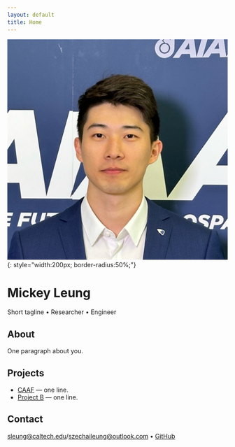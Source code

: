 ```yaml
---
layout: default
title: Home
---
```


![Profile picture](/Pictures/Profile_pic_AIAA.jpg){: style="width:200px; border-radius:50%;"}

# Mickey Leung
Short tagline • Researcher • Engineer

## About
One paragraph about you.

## Projects
- [CAAF](./project-CAAF) — one line.
- [Project B](https://github.com/Mickey-Leung/PROJECT_B) — one line.

## Contact
sleung@caltech.edu/szechaileung@outlook.com • [GitHub](https://github.com/Mickey-Leung)

